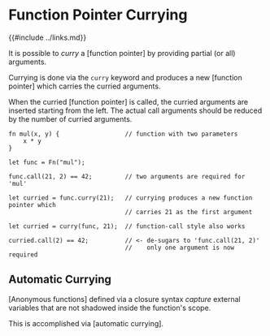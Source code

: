 Function Pointer Currying
========================

{{#include ../links.md}}

It is possible to _curry_ a [function pointer] by providing partial (or all) arguments.

Currying is done via the `curry` keyword and produces a new [function pointer] which carries
the curried arguments.

When the curried [function pointer] is called, the curried arguments are inserted starting from the left.
The actual call arguments should be reduced by the number of curried arguments.

```rust,no_run
fn mul(x, y) {                  // function with two parameters
    x * y
}

let func = Fn("mul");

func.call(21, 2) == 42;         // two arguments are required for 'mul'

let curried = func.curry(21);   // currying produces a new function pointer which
                                // carries 21 as the first argument

let curried = curry(func, 21);  // function-call style also works

curried.call(2) == 42;          // <- de-sugars to 'func.call(21, 2)'
                                //    only one argument is now required
```


Automatic Currying
------------------

[Anonymous functions] defined via a closure syntax _capture_ external variables
that are not shadowed inside the function's scope.

This is accomplished via [automatic currying].
